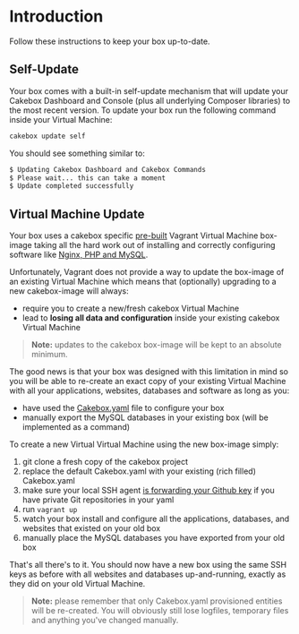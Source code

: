 # Introduction

Follow these instructions to keep your box up-to-date.

## Self-Update

Your box comes with a built-in self-update mechanism that will update
your Cakebox Dashboard and Console (plus all underlying Composer
libraries) to the most recent version. To update your box run the
following command inside your Virtual Machine:

```bash
cakebox update self
```

You should see something similar to:

```bash
$ Updating Cakebox Dashboard and Cakebox Commands
$ Please wait... this can take a moment
$ Update completed successfully
```

## Virtual Machine Update

Your box uses a cakebox specific [pre-built](https://github.com/alt3/cakebox-builder)
Vagrant Virtual Machine box-image taking all the hard work out of
installing and correctly configuring software like
[Nginx, PHP and MySQL](features/#software).

Unfortunately, Vagrant does not provide a way to update the box-image
of an existing Virtual Machine which means that (optionally) upgrading
to a new cakebox-image will always:

+ require you to create a new/fresh cakebox Virtual Machine
+ lead to **losing all data and configuration** inside your existing
cakebox Virtual Machine

> **Note:** updates to the cakebox box-image will be kept to an absolute minimum.

The good news is that your box was designed with this limitation in mind so
you will be able to re-create an exact copy of your existing Virtual Machine
with all your applications, websites, databases and software as long as you:

+ have used the [Cakebox.yaml](usage/cakebox-yaml/) file to configure your box
+ manually export the MySQL databases in your existing box (will be implemented as a command)

To create a new Virtual Virtual Machine using the new box-image simply:

1. git clone a fresh copy of the cakebox project
2. replace the default Cakebox.yaml with your existing (rich filled) Cakebox.yaml
3. make sure your local SSH agent
[is forwarding your Github key](tutorials/connecting-your-github-ssh-key/)
if you have private Git repositories in your yaml
4. run ``vagrant up``
5. watch your box install and configure all the applications, databases,
and websites that existed on your old box
6. manually place the MySQL databases you have exported from your old box

That's all there's to it. You should now have a new box using
the same SSH keys as before with all websites and databases
up-and-running, exactly as they did on your old Virtual Machine.

> **Note:** please remember that only Cakebox.yaml provisioned entities
> will be re-created. You will obviously still lose logfiles,
> temporary files and anything you've changed manually.
